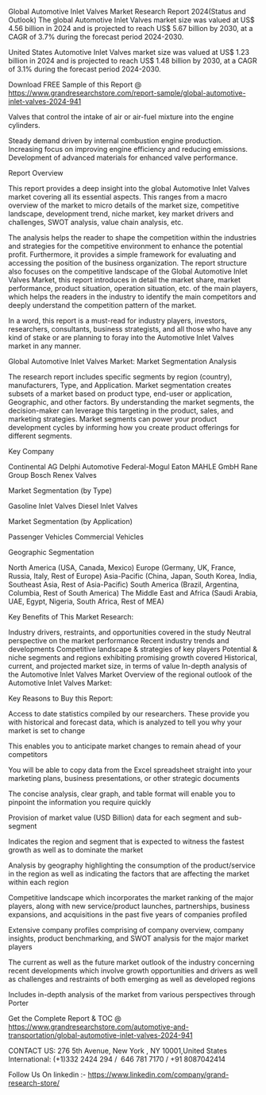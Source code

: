 Global Automotive Inlet Valves Market Research Report 2024(Status and Outlook)
The global Automotive Inlet Valves market size was valued at US$ 4.56 billion in 2024 and is projected to reach US$ 5.67 billion by 2030, at a CAGR of 3.7% during the forecast period 2024-2030.

United States Automotive Inlet Valves market size was valued at US$ 1.23 billion in 2024 and is projected to reach US$ 1.48 billion by 2030, at a CAGR of 3.1% during the forecast period 2024-2030.

Download FREE Sample of this Report @ https://www.grandresearchstore.com/report-sample/global-automotive-inlet-valves-2024-941

Valves that control the intake of air or air-fuel mixture into the engine cylinders.

Steady demand driven by internal combustion engine production. Increasing focus on improving engine efficiency and reducing emissions. Development of advanced materials for enhanced valve performance.

Report Overview

This report provides a deep insight into the global Automotive Inlet Valves market covering all its essential aspects. This ranges from a macro overview of the market to micro details of the market size, competitive landscape, development trend, niche market, key market drivers and challenges, SWOT analysis, value chain analysis, etc.

The analysis helps the reader to shape the competition within the industries and strategies for the competitive environment to enhance the potential profit. Furthermore, it provides a simple framework for evaluating and accessing the position of the business organization. The report structure also focuses on the competitive landscape of the Global Automotive Inlet Valves Market, this report introduces in detail the market share, market performance, product situation, operation situation, etc. of the main players, which helps the readers in the industry to identify the main competitors and deeply understand the competition pattern of the market.

In a word, this report is a must-read for industry players, investors, researchers, consultants, business strategists, and all those who have any kind of stake or are planning to foray into the Automotive Inlet Valves market in any manner.

Global Automotive Inlet Valves Market: Market Segmentation Analysis

The research report includes specific segments by region (country), manufacturers, Type, and Application. Market segmentation creates subsets of a market based on product type, end-user or application, Geographic, and other factors. By understanding the market segments, the decision-maker can leverage this targeting in the product, sales, and marketing strategies. Market segments can power your product development cycles by informing how you create product offerings for different segments.

Key Company

Continental AG
Delphi Automotive
Federal-Mogul
Eaton
MAHLE GmbH
Rane Group
Bosch
Renex Valves

Market Segmentation (by Type)

Gasoline Inlet Valves
Diesel Inlet Valves

Market Segmentation (by Application)

Passenger Vehicles
Commercial Vehicles

Geographic Segmentation

North America (USA, Canada, Mexico)
Europe (Germany, UK, France, Russia, Italy, Rest of Europe)
Asia-Pacific (China, Japan, South Korea, India, Southeast Asia, Rest of Asia-Pacific)
South America (Brazil, Argentina, Columbia, Rest of South America)
The Middle East and Africa (Saudi Arabia, UAE, Egypt, Nigeria, South Africa, Rest of MEA)

Key Benefits of This Market Research:

Industry drivers, restraints, and opportunities covered in the study
Neutral perspective on the market performance
Recent industry trends and developments
Competitive landscape & strategies of key players
Potential & niche segments and regions exhibiting promising growth covered
Historical, current, and projected market size, in terms of value
In-depth analysis of the Automotive Inlet Valves Market
Overview of the regional outlook of the Automotive Inlet Valves Market:

Key Reasons to Buy this Report:

Access to date statistics compiled by our researchers. These provide you with historical and forecast data, which is analyzed to tell you why your market is set to change

This enables you to anticipate market changes to remain ahead of your competitors

You will be able to copy data from the Excel spreadsheet straight into your marketing plans, business presentations, or other strategic documents

The concise analysis, clear graph, and table format will enable you to pinpoint the information you require quickly

Provision of market value (USD Billion) data for each segment and sub-segment

Indicates the region and segment that is expected to witness the fastest growth as well as to dominate the market

Analysis by geography highlighting the consumption of the product/service in the region as well as indicating the factors that are affecting the market within each region

Competitive landscape which incorporates the market ranking of the major players, along with new service/product launches, partnerships, business expansions, and acquisitions in the past five years of companies profiled

Extensive company profiles comprising of company overview, company insights, product benchmarking, and SWOT analysis for the major market players

The current as well as the future market outlook of the industry concerning recent developments which involve growth opportunities and drivers as well as challenges and restraints of both emerging as well as developed regions

Includes in-depth analysis of the market from various perspectives through Porter

Get the Complete Report & TOC @ https://www.grandresearchstore.com/automotive-and-transportation/global-automotive-inlet-valves-2024-941

CONTACT US:
276 5th Avenue, New York , NY 10001,United States
International: (+1)332 2424 294 /  646 781 7170 / +91 8087042414

Follow Us On linkedin :- https://www.linkedin.com/company/grand-research-store/
